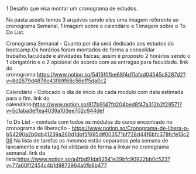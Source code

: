 1 Desafio que visa montar um cronograma de estudos.

Na pasta assets temos 3 arquivos sendo eles uma imagem referente ao cronograma Semanal, 1 imagem sobre o calendário e 1 imagem sobre o To Do List.

Cronograma Semanal - Quanto por dia será dedicado aos estudos do bootcamp.Os horários foram montados de forma a consolidar trabalho,faculdade e atividades fisícas;  assim é proposto 2 horários sendo o 1 obrigatório e o 2 opcional de acordo com as entregas para faculdade.
  link do cronograma:https://www.notion.so/5415f0fbe68f4d11afad04545c8287d2?v=8d2679d4878e43f89f68c56eff5da0c2

Calendário  - Colocado o dia de inicio de cada modulo com data estimada para o fim.
link do calendário:https://www.notion.so/817b9147fd204bed8f47a312b2f29571?v=5c1aba3effea4039a103ee702c944def

To Do List -  montada com todos os módulos do curso encontrado no cronograma de liberação - https://www.notion.so/Cronograma-de-libera-o-b54290a2b0db41239a260d1dbf5f695d#003571bf728d44f6bfc378fcfe13c209
  Na lista de tarefas os mesmos estão separados pela semana de lancamento e esta tag foi utilizada de forma a linkar no cronograma semanal.
  link da lista:https://www.notion.so/a4fbd91da92541e29bfc90922bb0c523?v=77a60f12454c4b1d9873964a0fb6b477
